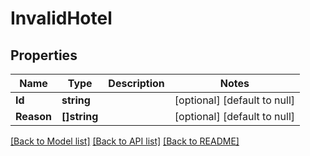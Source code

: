 # InvalidHotel

## Properties
Name | Type | Description | Notes
------------ | ------------- | ------------- | -------------
**Id** | **string** |  | [optional] [default to null]
**Reason** | **[]string** |  | [optional] [default to null]

[[Back to Model list]](../README.md#documentation-for-models) [[Back to API list]](../README.md#documentation-for-api-endpoints) [[Back to README]](../README.md)

